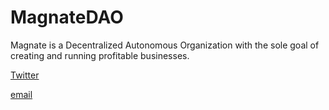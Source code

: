 # MagnateDAO
Magnate is a Decentralized Autonomous Organization with the sole goal of creating and running profitable businesses. 

[Twitter](https://twitter.com/magnatedao)

[email](magnatedao@protonmail.com)
